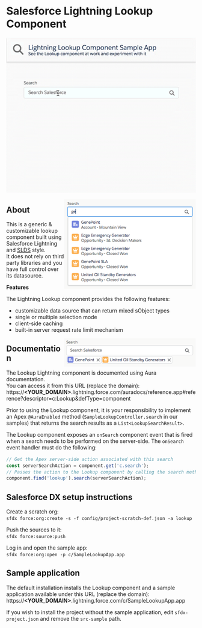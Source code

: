 # Salesforce Lightning Lookup Component

<p align="center">
    <img src="screenshots/lookup-animation.gif"/>
</p>

<img src="screenshots/dropdown-open.png" width="350" align="right"/>

## About
This is a generic &amp; customizable lookup component built using Salesforce Lightning and [SLDS](https://www.lightningdesignsystem.com/) style.<br/>
It does not rely on third party libraries and you have full control over its datasource.

<b>Features</b>

The Lightning Lookup component provides the following features:
- customizable data source that can return mixed sObject types
- single or multiple selection mode
- client-side caching
- built-in server request rate limit mechanism

<img src="screenshots/multiple-selection.png" width="350" align="right"/>


## Documentation
The Lookup Lightning component is documented using Aura documentation.<br/>
You can access it from this URL (replace the domain):<br/>
https://<b>&lt;YOUR_DOMAIN&gt;</b>.lightning.force.com/auradocs/reference.app#reference?descriptor=c:Lookup&defType=component

Prior to using the Lookup component, it is your responsibility to implement an Apex `@AuraEnabled` method (`SampleLookupController.search` in our samples) that returns the search results as a `List<LookupSearchResult>`.

The Lookup component exposes an `onSearch` component event that is fired when a search needs to be performed on the server-side.
The `onSearch` event handler must do the following:
```js
// Get the Apex server-side action associated with this search
const serverSearchAction = component.get('c.search');
// Passes the action to the Lookup component by calling the search method
component.find('lookup').search(serverSearchAction);
```


## Salesforce DX setup instructions
Create a scratch org:<br/>
`sfdx force:org:create -s -f config/project-scratch-def.json -a lookup`

Push the sources to it:<br/>
`sfdx force:source:push`

Log in and open the sample app:<br/>
`sfdx force:org:open -p c/SampleLookupApp.app`


## Sample application
The default installation installs the Lookup component and a sample application available under this URL (replace the domain):<br/>
https://<b>&lt;YOUR_DOMAIN&gt;</b>.lightning.force.com/c/SampleLookupApp.app

If you wish to install the project without the sample application, edit `sfdx-project.json` and remove the `src-sample` path.
